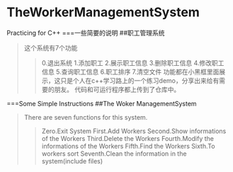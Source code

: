 # TheWorkerManagementSystem
Practicing for C++
===一些简要的说明
##职工管理系统
>这个系统有7个功能
>>0.退出系统
>>1.添加职工
>>2.展示职工信息
>>3.删除职工信息
>>4.修改职工信息
>>5.查询职工信息
>>6.职工排序
>>7.清空文件
>功能都在小黑框里面展示，这只是个人在c++学习路上的一个练习demo，分享出来给有需要的朋友。
>代码和可运行程序都上传到了仓库中。



===Some Simple Instructions
##The Woker ManagementSystem
>There are seven functions for this system.
>>Zero.Exit System
>>First.Add Workers
>>Second.Show informations of the Workers
>>Third.Delete the Workers
>>Fourth.Modify the informations of the Workers
>>Fifth.Find the Workers
>>Sixth.To workers sort
>>Seventh.Clean the information in the system(include files)
